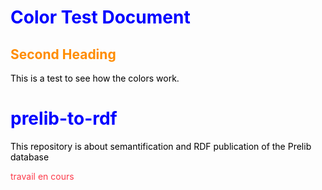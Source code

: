 <style>
H1{color:Blue !important;}
H2{color:DarkOrange !important;}
p{color:Black !important;}
</style>

# Color Test Document

## Second Heading

This is a test to see how the colors work.


# prelib-to-rdf
This repository is about semantification and RDF publication of the Prelib database


 <span style="color:fd3a4a">travail en cours</span> 
 
 
 
